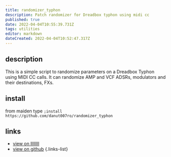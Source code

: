 ```yaml
---
title: randomizer_typhon
description: Patch randomizer for Dreadbox typhon using midi cc
published: true
date: 2022-04-04T10:55:39.731Z
tags: utilities
editor: markdown
dateCreated: 2022-04-04T10:52:47.317Z
---
```


## description

This is a simple script to randomize parameters on a Dreadbox Typhon using MIDI CC calls. It can randomize AMP and VCF ADSRs, modulators and their destinations, FXs.

## install

from maiden type
`;install https://github.com/danut007ro/randomizer_typhon`

## links

- [view on llllllll](https://llllllll.co/t/randomizer-typhon/54196)
- [view on github](https://github.com/danut007ro/randomizer_typhon)
{.links-list}
